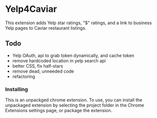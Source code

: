 # Yelp4Caviar

This extension adds Yelp star ratings, "$" ratings, and a link to business Yelp pages to Caviar restaurant listings.

## Todo

* Yelp OAuth, api to grab token dynamically, and cache token
* remove hardcoded location in yelp search api
* better CSS, fix half-stars
* remove dead, unneeded code
* refactoring

### Installing

This is an unpackged chrome extension. To use, you can install the unpackaged extension by selecting the project folder in the Chrome Extensions settings page, or package the extension.

